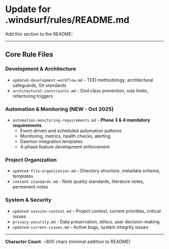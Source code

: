 # Update for .windsurf/rules/README.md

Add this section to the README:

---

## Core Rule Files

### Development & Architecture
- `updated-development-workflow.md` - TDD methodology, architectural safeguards, Git standards
- `architectural-constraints.md` - God class prevention, size limits, refactoring triggers

### Automation & Monitoring (NEW - Oct 2025)
- `automation-monitoring-requirements.md` - **Phase 3 & 4 mandatory requirements**
  - Event-driven and scheduled automation patterns
  - Monitoring, metrics, health checks, alerting
  - Daemon integration templates
  - 4-phase feature development enforcement

### Project Organization
- `updated-file-organization.md` - Directory structure, metadata schema, templates
- `content-standards.md` - Note quality standards, literature notes, permanent notes

### System & Security
- `updated-session-context.md` - Project context, current priorities, critical issues
- `privacy-security.md` - Data preservation, ethics, user decision-making
- `updated-current-issues.md` - Active bugs, system integrity issues

---

**Character Count**: ~800 chars (minimal addition to README)
